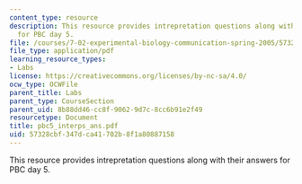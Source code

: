 ```yaml
---
content_type: resource
description: This resource provides intrepretation questions along with their answers
  for PBC day 5.
file: /courses/7-02-experimental-biology-communication-spring-2005/57328cbf347dca41702b8f1a80887158_pbc5_interps_ans.pdf
file_type: application/pdf
learning_resource_types:
- Labs
license: https://creativecommons.org/licenses/by-nc-sa/4.0/
ocw_type: OCWFile
parent_title: Labs
parent_type: CourseSection
parent_uid: 8b88dd46-cc8f-9062-9d7c-8cc6b91e2f49
resourcetype: Document
title: pbc5_interps_ans.pdf
uid: 57328cbf-347d-ca41-702b-8f1a80887158
---
```

This resource provides intrepretation questions along with their answers for PBC day 5.